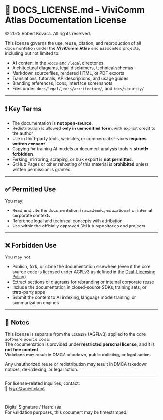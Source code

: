 # 📄 DOCS_LICENSE.md – ViviComm Atlas Documentation License

© 2025 Róbert Kovács. All rights reserved.

This license governs the use, reuse, citation, and reproduction of all documentation under the **ViviComm Atlas** and associated projects, including but not limited to:

- All content in the `/docs` and `/legal` directories  
- Architectural diagrams, legal disclaimers, technical schemas  
- Markdown source files, rendered HTML, or PDF exports  
- Translations, tutorials, API descriptions, and usage guides  
- Branding references, icons, interface screenshots  
- Files under: `docs/legal/`, `docs/architecture/`, and `docs/security/`

---

## ❗ Key Terms

- The documentation is **not open-source**.  
- Redistribution is allowed **only in unmodified form**, with explicit credit to the author.  
- Use in third-party tools, websites, or commercial services **requires written consent**.  
- Copying for training AI models or document analysis tools is **strictly forbidden**.  
- Forking, mirroring, scraping, or bulk export is **not permitted**.  
- GitHub Pages or other rehosting of this material is **prohibited** unless written permission is granted.

---

## ✅ Permitted Use

You may:

- Read and cite the documentation in academic, educational, or internal corporate contexts  
- Reference legal and technical concepts with attribution  
- Use within the officially approved GitHub repositories and projects

---

## ❌ Forbidden Use

You may not:

- Publish, fork, or clone the documentation elsewhere (even if the core source code is licensed under AGPLv3 as defined in the [Dual-Licensing Policy](https://github.com/ViviQD/ViviComm-Lite/blob/main/LICENSE_DUAL_USE_POLICY.md))  
- Extract sections or diagrams for rebranding or internal corporate reuse  
- Include the documentation in closed-source SDKs, training sets, or third-party apps  
- Submit the content to AI indexing, language model training, or summarization engines

---

## 📝 Notes

This license is separate from the `LICENSE` (AGPLv3) applied to the core software source code.  
The documentation is provided under **restricted personal license**, and it is **not free content**.  
Violations may result in DMCA takedown, public delisting, or legal action.

Any unauthorized reuse or redistribution may result in DMCA takedown notices, de-indexing, or legal action.

---

For license-related inquiries, contact:  
📧 [legal@univital.net](mailto:legal@univital.net)

<br/>

Digital Signature / Hash: `TBD`  
For validation purposes, this document may be timestamped.
